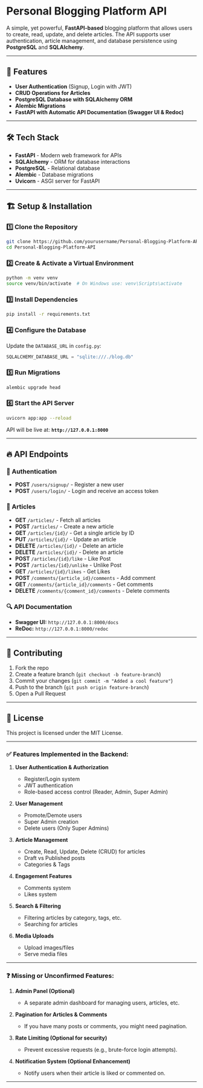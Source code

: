 # Personal Blogging Platform API

A simple, yet powerful, **FastAPI-based** blogging platform that allows users to create, read, update, and delete articles. The API supports user authentication, article management, and database persistence using **PostgreSQL** and **SQLAlchemy**.

---

## 🚀 Features
- **User Authentication** (Signup, Login with JWT)
- **CRUD Operations for Articles**
- **PostgreSQL Database with SQLAlchemy ORM**
- **Alembic Migrations**
- **FastAPI with Automatic API Documentation (Swagger UI & Redoc)**

---

## 🛠 Tech Stack
- **FastAPI** - Modern web framework for APIs
- **SQLAlchemy** - ORM for database interactions
- **PostgreSQL** - Relational database
- **Alembic** - Database migrations
- **Uvicorn** - ASGI server for FastAPI

---

## 🏗 Setup & Installation

### 1️⃣ Clone the Repository
```bash
git clone https://github.com/yourusername/Personal-Blogging-Platform-API.git
cd Personal-Blogging-Platform-API
```

### 2️⃣ Create & Activate a Virtual Environment
```bash
python -m venv venv
source venv/bin/activate  # On Windows use: venv\Scripts\activate
```

### 3️⃣ Install Dependencies
```bash
pip install -r requirements.txt
```

### 4️⃣ Configure the Database
Update the `DATABASE_URL` in `config.py`:
```python
SQLALCHEMY_DATABASE_URL = "sqlite:///./blog.db"
```

### 5️⃣ Run Migrations
```bash
alembic upgrade head
```

### 6️⃣ Start the API Server
```bash
uvicorn app:app --reload
```

API will be live at: **`http://127.0.0.1:8000`**

---

## 🔥 API Endpoints

### 📌 Authentication
- **POST** `/users/signup/` - Register a new user
- **POST** `/users/login/` - Login and receive an access token

### 📝 Articles
- **GET** `/articles/` - Fetch all articles
- **POST** `/articles/` - Create a new article
- **GET** `/articles/{id}/` - Get a single article by ID
- **PUT** `/articles/{id}/` - Update an article
- **DELETE** `/articles/{id}/` - Delete an article
- **DELETE** `/articles/{id}/` - Delete an article
- **POST** `/articles/{id}/like` - Like  Post
- **POST** `/articles/{id}/unlike` - Unlike Post
- **GET** `/articles/{id}/likes` - Get Likes
- **POST** `/comments/{article_id}/comments` - Add comment
- **GET** `/comments/{article_id}/comments` - Get comments
- **DELETE** `/comments/{comment_id}/comments` - Delete comments





### 🔍 API Documentation
- **Swagger UI:** `http://127.0.0.1:8000/docs`
- **ReDoc:** `http://127.0.0.1:8000/redoc`

---

## 📌 Contributing
1. Fork the repo
2. Create a feature branch (`git checkout -b feature-branch`)
3. Commit your changes (`git commit -m "Added a cool feature"`)
4. Push to the branch (`git push origin feature-branch`)
5. Open a Pull Request

---

## 📜 License
This project is licensed under the MIT License.

---

### ✅ Features Implemented in the Backend:
1. **User Authentication & Authorization**  
   - Register/Login system  
   - JWT authentication  
   - Role-based access control (Reader, Admin, Super Admin)  

2. **User Management**  
   - Promote/Demote users  
   - Super Admin creation  
   - Delete users (Only Super Admins)  

3. **Article Management**  
   - Create, Read, Update, Delete (CRUD) for articles  
   - Draft vs Published posts  
   - Categories & Tags  

4. **Engagement Features**  
   - Comments system  
   - Likes system  

5. **Search & Filtering**  
   - Filtering articles by category, tags, etc.  
   - Searching for articles  

6. **Media Uploads**  
   - Upload images/files  
   - Serve media files 

---

### ❓ Missing or Unconfirmed Features:
1. **Admin Panel (Optional)**  
   - A separate admin dashboard for managing users, articles, etc.  

2. **Pagination for Articles & Comments**  
   - If you have many posts or comments, you might need pagination.  

3. **Rate Limiting (Optional for security)**  
   - Prevent excessive requests (e.g., brute-force login attempts).  

4. **Notification System (Optional Enhancement)**  
   - Notify users when their article is liked or commented on.  

---
